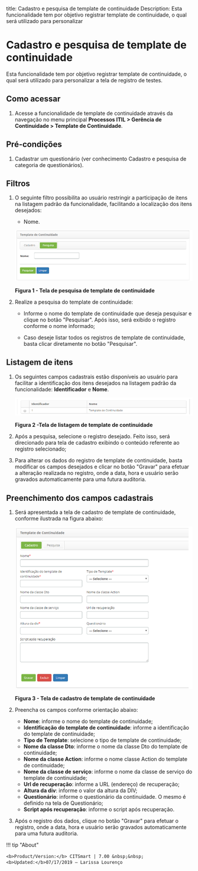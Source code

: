 title: Cadastro e pesquisa de template de continuidade
Description: Esta funcionalidade tem por objetivo registrar template de continuidade, o qual será utilizado para personalizar
# Cadastro e pesquisa de template de continuidade

Esta funcionalidade tem por objetivo registrar template de continuidade, o qual será utilizado para personalizar a tela 
de registro de testes.

Como acessar
---------------

1. Acesse a funcionalidade de template de continuidade através da navegação no menu principal 
**Processos ITIL > Gerência de Continuidade > Template de Continuidade**.

Pré-condições
---------------

1. Cadastrar um questionário (ver conhecimento Cadastro e pesquisa de categoria de questionários).

Filtros
---------

1. O seguinte filtro possibilita ao usuário restringir a participação de itens na listagem padrão da funcionalidade, facilitando
a localização dos itens desejados:

    - Nome.
    
    ![Pesquisa](images/tem-cont.img1.png)
    
    **Figura 1 - Tela de pesquisa de template de continuidade**
    
2. Realize a pesquisa do template de continuidade:

    - Informe o nome do template de continuidade que deseja pesquisar e clique no botão "Pesquisar". Após isso, será exibido o 
    registro conforme o nome informado;

    - Caso deseje listar todos os registros de template de continuidade, basta clicar diretamente no botão "Pesquisar".

Listagem de itens
------------------

1. Os seguintes campos cadastrais estão disponíveis ao usuário para facilitar a identificação dos itens desejados na listagem 
padrão da funcionalidade: **Identificador** e **Nome**.

    ![Listagem](images/tem-cont.img2.png)
    
    **Figura 2 -Tela de listagem de template de continuidade**
    
2. Após a pesquisa, selecione o registro desejado. Feito isso, será direcionado para tela de cadastro exibindo o conteúdo 
referente ao registro selecionado;

3. Para alterar os dados do registro de template de continuidade, basta modificar os campos desejados e clicar no botão "Gravar"
para efetuar a alteração realizada no registro, onde a data, hora e usuário serão gravados automaticamente para uma futura 
auditoria.

Preenchimento dos campos cadastrais
------------------------------------

1. Será apresentada a tela de cadastro de template de continuidade, conforme ilustrada na figura abaixo:

    ![Cadastro](images/tem-cont.img3.png)
    
    **Figura 3 - Tela de cadastro de template de continuidade**
    
2. Preencha os campos conforme orientação abaixo:

    - **Nome**: informe o nome do template de continuidade;
    - **Identificação do template de continuidade**: informe a identificação do template de continuidade;
    - **Tipo de Template**: selecione o tipo de template de continuidade;
    - **Nome da classe Dto**: informe o nome da classe Dto do template de continuidade;
    - **Nome da classe Action**: informe o nome classe Action do template de continuidade;
    - **Nome da classe de serviço**: informe o nome da classe de serviço do template de continuidade;
    - **Url de recuperação**: informe a URL (endereço) de recuperação;
    - **Altura da div**: informe o valor da altura da DIV;
    - **Questionário**: informe o questionário da continuidade. O mesmo é definido na tela de Questionário;
    - **Script após recuperação**: informe o script após recuperação.
    
3. Após o registro dos dados, clique no botão "Gravar" para efetuar o registro, onde a data, hora e usuário serão gravados
automaticamente para uma futura auditoria.

!!! tip "About"

    <b>Product/Version:</b> CITSmart | 7.00 &nbsp;&nbsp;
    <b>Updated:</b>07/17/2019 – Larissa Lourenço

